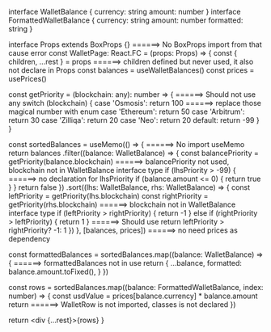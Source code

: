 interface WalletBalance {
  currency: string
  amount: number
}
interface FormattedWalletBalance {
  currency: string
  amount: number
  formatted: string
}

interface Props extends BoxProps {}
======> No BoxProps import from that cause error
const WalletPage: React.FC<Props> = (props: Props) => {
  const { children, ...rest } = props
  ======> children defined but  never used, it also not declare in Props
  const balances = useWalletBalances()
  const prices = usePrices()

  const getPriority = (blockchain: any): number => {
    ======> Should not use any 
    switch (blockchain) {
      case 'Osmosis':
        return 100
        ======> replace those magical number with enum
      case 'Ethereum':
        return 50
      case 'Arbitrum':
        return 30
      case 'Zilliqa':
        return 20
      case 'Neo':
        return 20
      default:
        return -99
    }
  }

  const sortedBalances = useMemo(() => {
    ======> No import useMemo
    return balances
      .filter((balance: WalletBalance) => {
        const balancePriority = getPriority(balance.blockchain)
        ======> balancePriority not used, blockchain not in WalletBalance interface type
        if (lhsPriority > -99) {
          ======> no declaration for lhsPriority
          if (balance.amount <= 0) {
            return true
          }
        }
        return false
      })
      .sort((lhs: WalletBalance, rhs: WalletBalance) => {
        const leftPriority = getPriority(lhs.blockchain)
        const rightPriority = getPriority(rhs.blockchain)
        ======> blockchain not in WalletBalance interface type
        if (leftPriority > rightPriority) {
          return -1
        } else if (rightPriority > leftPriority) {
          return 1
        }
        ======> Should use return leftPriority > rightPriority? -1: 1
      })
  }, [balances, prices])
  ======> no need prices as dependency

  const formattedBalances = sortedBalances.map((balance: WalletBalance) => {
    ======> formattedBalances not in use
    return {
      ...balance,
      formatted: balance.amount.toFixed(),
    }
  })

  const rows = sortedBalances.map((balance: FormattedWalletBalance, index: number) => {
    const usdValue = prices[balance.currency] * balance.amount
    return <WalletRow className={classes.row} key={index} amount={balance.amount} usdValue={usdValue} formattedAmount={balance.formatted} />
    ======> WalletRow is not imported, classes is not declared
  })

  return <div {...rest}>{rows}</div>
}
